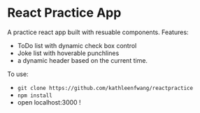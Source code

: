 # React Practice App 
A practice react app built with resuable components. 
Features: 
- ToDo list with dynamic check box control
- Joke list with hoverable punchlines
- a dynamic header based on the current time. 

To use:
- `git clone https://github.com/kathleenfwang/reactpractice `  
- `npm install `
- open localhost:3000 !
